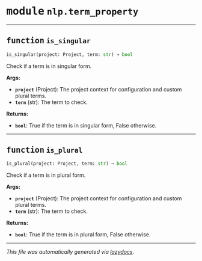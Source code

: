 <!-- markdownlint-disable -->

# <kbd>module</kbd> `nlp.term_property`





---

## <kbd>function</kbd> `is_singular`

```python
is_singular(project: Project, term: str) → bool
```

Check if a term is in singular form. 



**Args:**
 
 - <b>`project`</b> (Project):  The project context for configuration and custom plural terms. 
 - <b>`term`</b> (str):  The term to check. 



**Returns:**
 
 - <b>`bool`</b>:  True if the term is in singular form, False otherwise. 


---

## <kbd>function</kbd> `is_plural`

```python
is_plural(project: Project, term: str) → bool
```

Check if a term is in plural form. 



**Args:**
 
 - <b>`project`</b> (Project):  The project context for configuration and custom plural terms. 
 - <b>`term`</b> (str):  The term to check. 



**Returns:**
 
 - <b>`bool`</b>:  True if the term is in plural form, False otherwise. 




---

_This file was automatically generated via [lazydocs](https://github.com/ml-tooling/lazydocs)._
